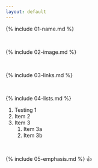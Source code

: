 ```yaml
---
layout: default
---
```


{% include 01-name.md %}

<br>

{% include 02-image.md %}

<br>

{% include 03-links.md %}

<br>

{% include 04-lists.md %}
1. Testing 1
2. Item 2
3. Item 3
   1. Item 3a
   2. Item 3b

<br>

{% include 05-emphasis.md %}
:+1:
